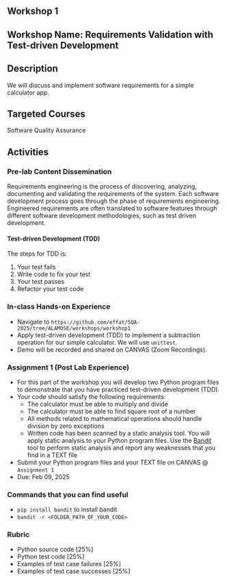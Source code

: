 ## Workshop 1

## Workshop Name: Requirements Validation with Test-driven Development 

## Description 

We will discuss and implement software requirements for a simple calculator app. 

## Targeted Courses 

Software Quality Assurance 

## Activities 

### Pre-lab Content Dissemination 

Requirements engineering is the process of discovering, analyzing, documenting and validating the requirements of the system. Each software development process goes through the phase of requirements engineering. Engineered requirements are often translated to software features through different software development methodologies, such as test driven development.    


#### Test-driven Development (TDD)

The steps for TDD is:

1. Your test fails 
2. Write code to fix your test 
3. Your test passes 
4. Refactor your test code 


### In-class Hands-on Experience 

- Navigate to `https://github.com/effat/SQA-2025/tree/ALAMOSE/workshops/workshop1`
- Apply test-driven development (TDD) to implement a subtraction operation for our simple calculator. We will use `unittest`. 
- Demo will be recorded and shared on CANVAS (Zoom Recordings). 



### Assignment 1 (Post Lab Experience) 

- For this part of the workshop you will develop two Python program files to demonstrate that you have practiced test-driven development (TDD). 
- Your code should satisfy the following requirements:
  - The calculator must be able to multiply and divide
  - The calculator must be able to find square root of a number
  - All methods related to mathematical operations should handle division by zero exceptions
  - Written code has been scanned by a static analysis tool. You will apply static analysis to your Python program files. Use the [Bandit](https://bandit.readthedocs.io/en/latest/) tool to perform static analysis and report any weaknesses that you find in a TEXT file
- Submit your Python program files and  your TEXT file on CANVAS @ `Assignment 1`
- Due: Feb 09, 2025


### Commands that you can find useful
- `pip install bandit` to install bandit 
- `bandit -r <FOLDER_PATH_OF_YOUR_CODE>`

### Rubric
- Python source code [25%]
- Python test code [25%]
- Examples of test case failures [25%]
- Examples of test case successes [25%]